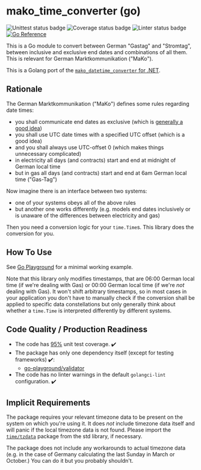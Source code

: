 # mako_time_converter (go)

![Unittest status badge](https://github.com/hochfrequenz/mako_time_converter/workflows/Unittests/badge.svg)
![Coverage status badge](https://github.com/hochfrequenz/mako_time_converter/workflows/coverage/badge.svg)
![Linter status badge](https://github.com/hochfrequenz/mako_time_converter/workflows/golangci-lint/badge.svg)
[![Go Reference](https://pkg.go.dev/badge/github.com/hochfrequenz/mako_time_converter.svg)](https://pkg.go.dev/github.com/hochfrequenz/mako_time_converter)

This is a Go module to convert between German "Gastag" and "Stromtag", between inclusive and exclusive end dates and combinations of all them.
This is relevant for German Marktkommunikation ("MaKo").

This is a Golang port of the [`mako_datetime_converter` for .NET](https://github.com/Hochfrequenz/mako_datetime_converter).

## Rationale

The German Marktkommunikation ("MaKo") defines some rules regarding date times:

- you shall communicate end dates as exclusive (which is [generally a good idea](https://hf-kklein.github.io/exclusive_end_dates.github.io/))
- you shall use UTC date times with a specified UTC offset (which is a good idea)
- and you shall always use UTC-offset 0 (which makes things unnecessary complicated)
- in electricity all days (and contracts) start and end at midnight of German local time
- but in gas all days (and contracts) start and end at 6am German local time ("Gas-Tag")

Now imagine there is an interface between two systems:

- one of your systems obeys all of the above rules
- but another one works differently (e.g. models end dates inclusively or is unaware of the differences between electricity and gas)

Then you need a conversion logic for your `time.Time`s.
This library does the conversion for you.

## How To Use

See [Go Playground](https://go.dev/play/p/rnaj2E2A9xn) for a minimal working example.

Note that this library only modifies timestamps, that are 06:00 German local time (if we're dealing with Gas) or 00:00 German local time (if we're _not_ dealing with Gas).
It won't shift arbitrary timestamps, so in most cases in your application you don't have to manually check if the conversion shall be applied to specific data constellations but only generally think about whether a `time.Time` is interpreted differently by different systems.

## Code Quality / Production Readiness

- The code has [95%](https://github.com/Hochfrequenz/mako_time_converter/blob/main/.github/workflows/coverage.yml#L24) unit test coverage. ✔️
- The package has only one dependency itself (except for testing frameworks) ✔️:
  - [go-playground/validator](https://github.com/go-playground/validator) ️
- The code has no linter warnings in the default `golangci-lint` configuration. ✔️

## Implicit Requirements

The package requires your relevant timezone data to be present on the system on which you're using it.
It does _not_ include timezone data itself and will panic if the local timezone data is not found.
Please import the [`time/tzdata`](https://pkg.go.dev/time/tzdata) package from the std library, if necessary.

The package does not include any workarounds to actual timezone data (e.g. in the case of Germany calculating the last Sunday in March or October.)
You can do it but you probably shouldn't.
